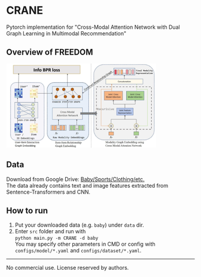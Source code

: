 # CRANE
Pytorch implementation for "Cross-Modal Attention Network with Dual Graph Learning in Multimodal Recommendation" 



## Overview of FREEDOM
<p>
<img src="./CRANE/images/CRANE.png" width="400">
</p>

## Data  
Download from Google Drive: [Baby/Sports/Clothing/etc.](https://drive.google.com/drive/folders/13cBy1EA_saTUuXxVllKgtfci2A09jyaG?usp=sharing)  
The data already contains text and image features extracted from Sentence-Transformers and CNN.  

## How to run
1. Put your downloaded data (e.g. `baby`) under `data` dir.
2. Enter `src` folder and run with  
`python main.py -m CRANE -d baby`  
You may specify other parameters in CMD or config with `configs/model/*.yaml` and `configs/dataset/*.yaml`.

---
No commercial use. License reserved by authors.
